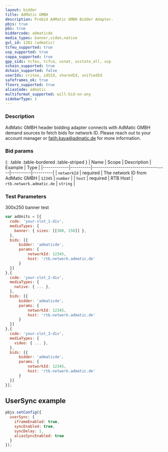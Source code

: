 ```yaml
---
layout: bidder
title: AdMatic GMBH
description: Prebid AdMatic GMBH Bidder Adapter.
pbjs: true
pbs: true
biddercode: admaticde
media_types: banner,video,native
gvl_id: 1281 (admatic)
tcfeu_supported: true
usp_supported: true
coppa_supported: true
gpp_sids: tcfeu, tcfca, usnat, usstate_all, usp
schain_supported: true
dchain_supported: false
userIds: criteo, id5Id, sharedId, unifiedId
safeframes_ok: true
floors_supported: true
aliasCode: admatic
multiformat_supported: will-bid-on-any
sidebarType: 1
---
```


### Description

AdMatic GMBH header bidding adapter connects with AdMatic GMBH demand sources to fetch bids for network ID. Please reach out to your account manager or <fatih.kaya@admatic.de> for more information.

### Bid params

{: .table .table-bordered .table-striped }
| Name        | Scope    | Description                         | Example  | Type     |
|-------------|----------|-------------------------------------|----------|----------|
| `networkId` | required | The network ID from AdMatic GMBH | `12345` | `number` |
| `host` | required | RTB Host | `rtb.network.admatic.de` | `string` |

### Test Parameters

300x250 banner test

```javascript
var adUnits = [{
  code: 'your-slot_1-div',
  mediaTypes: {
    banner: { sizes: [[300, 250]] },
  },
  bids: [{
      bidder: 'admaticde',
      params: { 
          networkId: 12345,
          host: 'rtb.network.admatic.de'
      }
  }]
},{
  code: 'your-slot_2-div',
  mediaTypes: {
    native: { ... },
  },
  bids: [{
      bidder: 'admaticde',
      params: { 
          networkId: 12345,
          host: 'rtb.network.admatic.de'
      }
  }]
},{
  code: 'your-slot_3-div',
  mediaTypes: {
    video: { ... },
  },
  bids: [{
      bidder: 'admaticde',
      params: { 
          networkId: 12345,
          host: 'rtb.network.admatic.de'
      }
  }]
}];
```

## UserSync example

```javascript
pbjs.setConfig({
  userSync: {
    iframeEnabled: true,
    syncEnabled: true,
    syncDelay: 1,
    aliasSyncEnabled: true
  }
});
```
